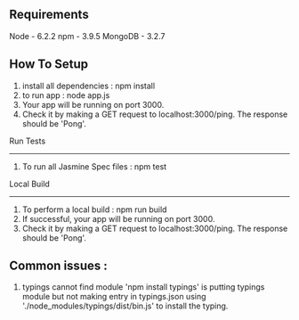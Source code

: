 Requirements
------------
Node - 6.2.2
npm - 3.9.5
MongoDB - 3.2.7

How To Setup
------------
1. install all dependencies :
 npm install
2. to run app :
 node app.js
3. Your app will be running on port 3000.
4. Check it by making a GET request to localhost:3000/ping. The response should be 'Pong'.

Run Tests
_________

1. To run all Jasmine Spec files :
  npm test


Local Build
___________

1.  To perform a local build :
  npm run build
2.  If successful, your app will be running on port 3000.
3.  Check it by making a GET request to localhost:3000/ping. The response should be 'Pong'.

Common issues :
-----------
1. typings cannot find module
'npm install typings' is putting typings module but not making entry in typings.json
using './node_modules/typings/dist/bin.js' to install the typing. 
